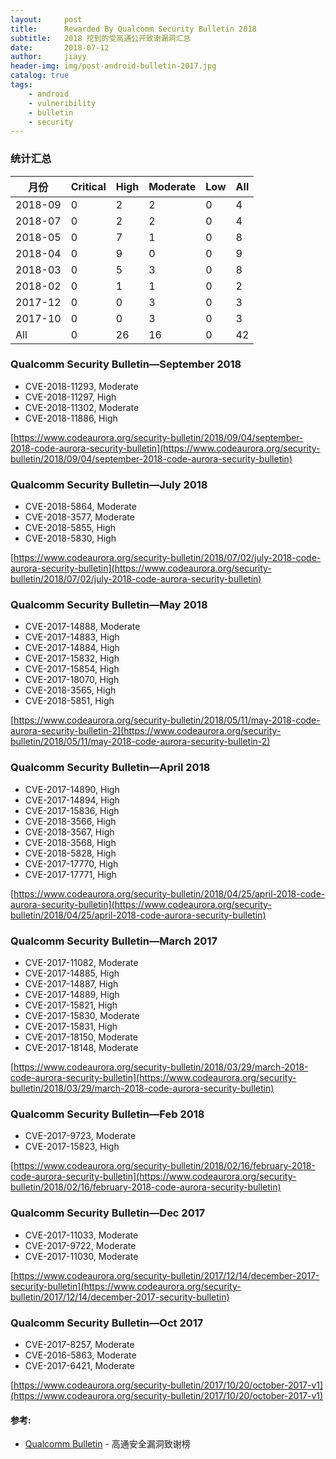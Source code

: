 ```yaml
---
layout:     post
title:      Rewarded By Qualcomm Security Bulletin 2018
subtitle:   2018 挖到的受高通公开致谢漏洞汇总
date:       2018-07-12
author:     jiayy
header-img: img/post-android-bulletin-2017.jpg
catalog: true
tags:
    - android
    - vulneribility
    - bulletin
    - security
---
```


### 统计汇总

<table><thead>
<tr>
<th>月份</th>
<th>Critical</th>
<th>High</th>
<th>Moderate</th>
<th>Low</th>
<th>All</th>
</tr>
</thead><tbody>
<tr>
<td>2018-09</td>
<td>0</td>
<td>2</td>
<td>2</td>
<td>0</td>
<td>4</td>
</tr>
<tr>
<td>2018-07</td>
<td>0</td>
<td>2</td>
<td>2</td>
<td>0</td>
<td>4</td>
</tr>
<tr>
<td>2018-05</td>
<td>0</td>
<td>7</td>
<td>1</td>
<td>0</td>
<td>8</td>
</tr>
<tr>
<td>2018-04</td>
<td>0</td>
<td>9</td>
<td>0</td>
<td>0</td>
<td>9</td>
</tr>
<tr>
<td>2018-03</td>
<td>0</td>
<td>5</td>
<td>3</td>
<td>0</td>
<td>8</td>
</tr>
<tr>
<td>2018-02</td>
<td>0</td>
<td>1</td>
<td>1</td>
<td>0</td>
<td>2</td>
</tr>
<tr>
<td>2017-12</td>
<td>0</td>
<td>0</td>
<td>3</td>
<td>0</td>
<td>3</td>
</tr>
<tr>
<td>2017-10</td>
<td>0</td>
<td>0</td>
<td>3</td>
<td>0</td>
<td>3</td>
</tr>
<td>All</td>
<td>0</td>
<td>26</td>
<td>16</td>
<td>0</td>
<td>42</td>
</tr>
</tbody></table>

### Qualcomm Security Bulletin—September 2018

* CVE-2018-11293, Moderate 
* CVE-2018-11297, High
* CVE-2018-11302, Moderate
* CVE-2018-11886, High

[https://www.codeaurora.org/security-bulletin/2018/09/04/september-2018-code-aurora-security-bulletin](https://www.codeaurora.org/security-bulletin/2018/09/04/september-2018-code-aurora-security-bulletin)

### Qualcomm Security Bulletin—July 2018

* CVE-2018-5864, Moderate
* CVE-2018-3577, Moderate
* CVE-2018-5855, High
* CVE-2018-5830, High

[https://www.codeaurora.org/security-bulletin/2018/07/02/july-2018-code-aurora-security-bulletin](https://www.codeaurora.org/security-bulletin/2018/07/02/july-2018-code-aurora-security-bulletin)

### Qualcomm Security Bulletin—May 2018

* CVE-2017-14888, Moderate
* CVE-2017-14883, High 
* CVE-2017-14884, High 
* CVE-2017-15832, High 
* CVE-2017-15854, High 
* CVE-2017-18070, High
* CVE-2018-3565, High
* CVE-2018-5851, High

[https://www.codeaurora.org/security-bulletin/2018/05/11/may-2018-code-aurora-security-bulletin-2](https://www.codeaurora.org/security-bulletin/2018/05/11/may-2018-code-aurora-security-bulletin-2)

### Qualcomm Security Bulletin—April 2018

* CVE-2017-14890, High
* CVE-2017-14894, High
* CVE-2017-15836, High
* CVE-2018-3566, High
* CVE-2018-3567, High
* CVE-2018-3568, High
* CVE-2018-5828, High
* CVE-2017-17770, High
* CVE-2017-17771, High

[https://www.codeaurora.org/security-bulletin/2018/04/25/april-2018-code-aurora-security-bulletin](https://www.codeaurora.org/security-bulletin/2018/04/25/april-2018-code-aurora-security-bulletin)

### Qualcomm Security Bulletin—March 2017

* CVE-2017-11082, Moderate
* CVE-2017-14885, High
* CVE-2017-14887, High
* CVE-2017-14889, High
* CVE-2017-15821, High
* CVE-2017-15830, Moderate
* CVE-2017-15831, High
* CVE-2017-18150, Moderate
* CVE-2017-18148, Moderate

[https://www.codeaurora.org/security-bulletin/2018/03/29/march-2018-code-aurora-security-bulletin](https://www.codeaurora.org/security-bulletin/2018/03/29/march-2018-code-aurora-security-bulletin)

### Qualcomm Security Bulletin—Feb 2018

* CVE-2017-9723, Moderate
* CVE-2017-15823, High

[https://www.codeaurora.org/security-bulletin/2018/02/16/february-2018-code-aurora-security-bulletin](https://www.codeaurora.org/security-bulletin/2018/02/16/february-2018-code-aurora-security-bulletin)

### Qualcomm Security Bulletin—Dec 2017

* CVE-2017-11033, Moderate
* CVE-2017-9722, Moderate
* CVE-2017-11030, Moderate

[https://www.codeaurora.org/security-bulletin/2017/12/14/december-2017-security-bulletin](https://www.codeaurora.org/security-bulletin/2017/12/14/december-2017-security-bulletin)

### Qualcomm Security Bulletin—Oct 2017

* CVE-2017-8257, Moderate
* CVE-2016-5863, Moderate
* CVE-2017-6421, Moderate

[https://www.codeaurora.org/security-bulletin/2017/10/20/october-2017-v1](https://www.codeaurora.org/security-bulletin/2017/10/20/october-2017-v1)


#### 参考:

- [Qualcomm Bulletin](https://www.codeaurora.org/security-bulletin) - 高通安全漏洞致谢榜
